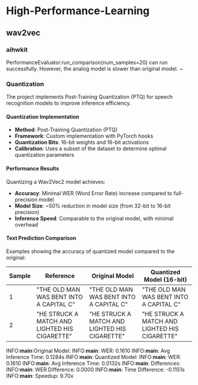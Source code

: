 # High-Performance-Learning

## wav2vec

### aihwkit
PerformanceEvaluator.run_comparison(num_samples=20) can run successfully. However, the analog model is slower than original model. ~

### Quantization
The project implements Post-Training Quantization (PTQ) for speech recognition models to improve inference efficiency.

#### Quantization Implementation
- **Method**: Post-Training Quantization (PTQ)
- **Framework**: Custom implementation with PyTorch hooks
- **Quantization Bits**: 16-bit weights and 16-bit activations
- **Calibration**: Uses a subset of the dataset to determine optimal quantization parameters

#### Performance Results
Quantizing a Wav2Vec2 model achieves:
- **Accuracy**: Minimal WER (Word Error Rate) increase compared to full-precision model
- **Model Size**: ~50% reduction in model size (from 32-bit to 16-bit precision)
- **Inference Speed**: Comparable to the original model, with minimal overhead

#### Text Prediction Comparison
Examples showing the accuracy of quantized model compared to the original:

| Sample | Reference | Original Model | Quantized Model (16-bit) |
|--------|-----------|---------------|--------------------------|
| 1 | "THE OLD MAN WAS BENT INTO A CAPITAL C" | "THE OLD MAN WAS BENT INTO A CAPITAL C" | "THE OLD MAN WAS BENT INTO A CAPITAL C" |
| 2 | "HE STRUCK A MATCH AND LIGHTED HIS CIGARETTE" | "HE STRUCK A MATCH AND LIGHTED HIS CIGARETTE" | "HE STRUCK A MATCH AND LIGHTED HIS CIGARETTE" |

INFO:__main__:Original Model:
INFO:__main__:  WER: 0.1610
INFO:__main__:  Avg Inference Time: 0.1284s
INFO:__main__:
Quantized Model:
INFO:__main__:  WER: 0.1610
INFO:__main__:  Avg Inference Time: 0.0132s
INFO:__main__:
Differences:
INFO:__main__:  WER Difference: 0.0000
INFO:__main__:  Time Difference: -0.1151s
INFO:__main__:  Speedup: 9.70x